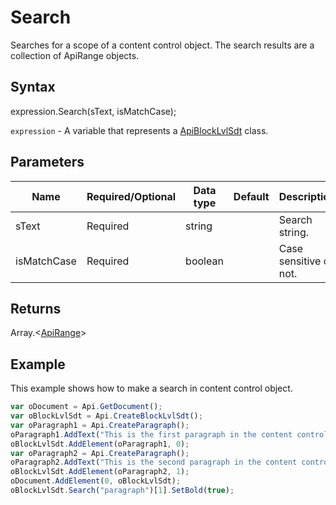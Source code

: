 # Search

Searches for a scope of a content control object. The search results are a collection of ApiRange objects.

## Syntax

expression.Search(sText, isMatchCase);

`expression` - A variable that represents a [ApiBlockLvlSdt](../ApiBlockLvlSdt.md) class.

## Parameters

| **Name** | **Required/Optional** | **Data type** | **Default** | **Description** |
| ------------- | ------------- | ------------- | ------------- | ------------- |
| sText | Required | string |  | Search string. |
| isMatchCase | Required | boolean |  | Case sensitive or not. |

## Returns

Array.\<[ApiRange](../../ApiRange/ApiRange.md)>

## Example

This example shows how to make a search in content control object.

```javascript
var oDocument = Api.GetDocument();
var oBlockLvlSdt = Api.CreateBlockLvlSdt();
var oParagraph1 = Api.CreateParagraph();
oParagraph1.AddText("This is the first paragraph in the content control.");
oBlockLvlSdt.AddElement(oParagraph1, 0);
var oParagraph2 = Api.CreateParagraph();
oParagraph2.AddText("This is the second paragraph in the content control.");
oBlockLvlSdt.AddElement(oParagraph2, 1);
oDocument.AddElement(0, oBlockLvlSdt);
oBlockLvlSdt.Search("paragraph")[1].SetBold(true);
```
